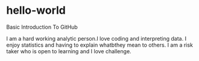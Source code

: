 # hello-world
Basic Introduction To GitHub

I am a hard working analytic person.I love coding and interpreting data. I enjoy statistics and having to explain whatbthey mean to others. I am a risk taker who is open to learning and I love challenge.  
